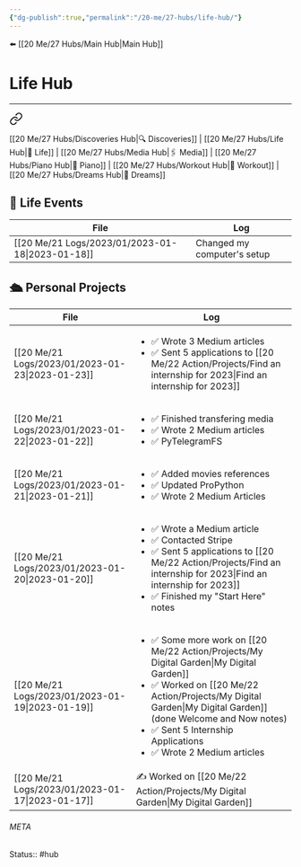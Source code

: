 ```yaml
---
{"dg-publish":true,"permalink":"/20-me/27-hubs/life-hub/"}
---
```


⬅️ [[20 Me/27 Hubs/Main Hub\|Main Hub]]

# Life Hub 
---

<div class="transclusion internal-embed is-loaded"><a class="markdown-embed-link" href="/20-me/27-hubs/main-hub/#f816b8" aria-label="Open link"><svg xmlns="http://www.w3.org/2000/svg" width="24" height="24" viewBox="0 0 24 24" fill="none" stroke="currentColor" stroke-width="2" stroke-linecap="round" stroke-linejoin="round" class="svg-icon lucide-link"><path d="M10 13a5 5 0 0 0 7.54.54l3-3a5 5 0 0 0-7.07-7.07l-1.72 1.71"></path><path d="M14 11a5 5 0 0 0-7.54-.54l-3 3a5 5 0 0 0 7.07 7.07l1.71-1.71"></path></svg></a><div class="markdown-embed">



[[20 Me/27 Hubs/Discoveries Hub\|🔍 Discoveries]] | [[20 Me/27 Hubs/Life Hub\|💖 Life]] | [[20 Me/27 Hubs/Media Hub\|🖇️ Media]] | [[20 Me/27 Hubs/Piano Hub\|🎹 Piano]] | [[20 Me/27 Hubs/Workout Hub\|🏃 Workout]] | [[20 Me/27 Hubs/Dreams Hub\|💭 Dreams]] 

</div></div>


## 💖 Life Events
| File                                                | Log                         |
| --------------------------------------------------- | --------------------------- |
| [[20 Me/21 Logs/2023/01/2023-01-18\|2023-01-18]] | Changed my computer's setup |


## 🛳️ Personal Projects
| File                                                | Log                                                                                                                                                                                                           |
| --------------------------------------------------- | ------------------------------------------------------------------------------------------------------------------------------------------------------------------------------------------------------------- |
| [[20 Me/21 Logs/2023/01/2023-01-23\|2023-01-23]] | <ul><li>✅ Wrote 3 Medium articles</li><li>✅ Sent 5 applications to [[20 Me/22 Action/Projects/Find an internship for 2023\|Find an internship for 2023]]</li></ul>                                                                                                  |
| [[20 Me/21 Logs/2023/01/2023-01-22\|2023-01-22]] | <ul><li>✅ Finished transfering media</li><li>✅ Wrote 2 Medium articles</li><li>✅ PyTelegramFS</li></ul>                                                                                                       |
| [[20 Me/21 Logs/2023/01/2023-01-21\|2023-01-21]] | <ul><li>✅ Added movies references</li><li>✅ Updated ProPython</li><li>✅ Wrote 2 Medium Articles</li></ul>                                                                                                     |
| [[20 Me/21 Logs/2023/01/2023-01-20\|2023-01-20]] | <ul><li>✅ Wrote a Medium article</li><li>✅ Contacted Stripe</li><li>✅ Sent 5 applications to [[20 Me/22 Action/Projects/Find an internship for 2023\|Find an internship for 2023]]</li><li>✅ Finished my "Start Here" notes</li></ul>                               |
| [[20 Me/21 Logs/2023/01/2023-01-19\|2023-01-19]] | <ul><li>✅ Some more work on [[20 Me/22 Action/Projects/My Digital Garden\|My Digital Garden]]</li><li>✅ Worked on [[20 Me/22 Action/Projects/My Digital Garden\|My Digital Garden]] (done Welcome and Now notes)</li><li>✅ Sent 5 Internship Applications</li><li>✅ Wrote 2 Medium articles</li></ul> |
| [[20 Me/21 Logs/2023/01/2023-01-17\|2023-01-17]] | ✍️ Worked on [[20 Me/22 Action/Projects/My Digital Garden\|My Digital Garden]]                                                                                                                                                                            |





###### META
Status:: #hub 